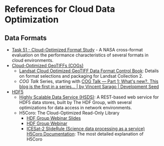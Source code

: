 # References for Cloud Data Optimization

## Data Formats

* [Task 51 - Cloud-Optimized Format Study](https://ntrs.nasa.gov/search.jsp?R=20200001178) - A NASA cross-format evaluation on the performance characteristics of several formats in cloud environments.
* [Cloud-Optimized GeoTIFFs (COGs)](https://www.cogeo.org/)
  * [Landsat Cloud Optimized GeoTIFF Data Format Control Book](https://www.usgs.gov/media/files/landsat-cloud-optimized-geotiff-data-format-control-book): Details on format selections and packaging for Landsat Collection 2.
  * _COG Talk_ Series, starting with [COG Talk — Part 1: What's new?. This blog is the first in a series… | by Vincent Sarago | Development Seed](https://medium.com/devseed/cog-talk-part-1-whats-new-941facbcd3d1)
* [HDF5](https://support.hdfgroup.org/HDF5/)
  * [Highly Scalable Data Service (HSDS)](https://github.com/HDFGroup/hsds): A REST-based web service for HDF5 data stores, built by The HDF Group, with several optimizations for data access in network environments.
  * H5Coro: The Cloud-Optimized Read-Only Library
    * [HDF Group Webinar Slides](https://www.hdfgroup.org/wp-content/uploads/2021/05/JPSwinski_H5Coro.pdf)
    * [HDF Group Webinar](https://www.youtube.com/watch?v=RuBKDW4TNO4)
    * [ICESat-2 SlideRule (Science data processing as a service) H5Coro Documentation](http://icesat2sliderule.org/h5coro/): The most detailed explanation of H5Coro
